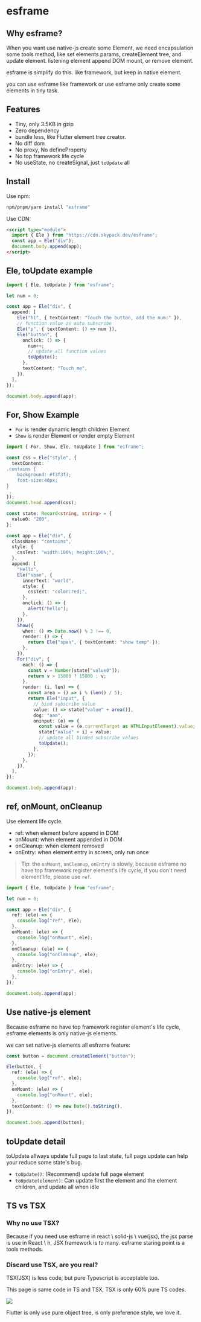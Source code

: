 # esframe

## Why esframe?

When you want use native-js create some Element, we need encapsulation some tools method, like set elements params, createElement tree, and update element. listening element append DOM mount, or remove element.

esframe is simplify do this. like framework, but keep in native element.

you can use esframe like framework or use esframe only create some elements in tiny task.

## Features

- Tiny, only 3.5KB in gzip
- Zero dependency
- bundle less, like Flutter element tree creator.
- No diff dom
- No proxy, No defineProperty
- No top framework life cycle
- No useState, no createSignal, just `toUpdate` all

## Install

Use npm:

```sh
npm/pnpm/yarn install "esframe"
```

Use CDN:

```html
<script type="module">
  import { Ele } from "https://cdn.skypack.dev/esframe";
  const app = Ele("div");
  document.body.append(app);
</script>
```

## Ele, toUpdate example

```ts
import { Ele, toUpdate } from "esframe";

let num = 0;

const app = Ele("div", {
  append: [
    Ele("h1", { textContent: "Touch the button, add the num:" }),
    // function value is auto subscribe
    Ele("p", { textContent: () => num }),
    Ele("button", {
      onclick: () => {
        num++;
        // update all function values
        toUpdate();
      },
      textContent: "Touch me",
    }),
  ],
});

document.body.append(app);
```

## For, Show Example

- `For` is render dynamic length children Element
- `Show` is render Element or render empty Element

```ts
import { For, Show, Ele, toUpdate } from "esframe";

const css = Ele("style", {
  textContent: `
.contains {
	background: #f3f3f3;
	font-size:40px;
}
`,
});
document.head.append(css);

const state: Record<string, string> = {
  value0: "200",
};

const app = Ele("div", {
  className: "contains",
  style: {
    cssText: "width:100%; height:100%;",
  },
  append: [
    "Hello",
    Ele("span", {
      innerText: "world",
      style: {
        cssText: "color:red;",
      },
      onclick: () => {
        alert("hello");
      },
    }),
    Show({
      when: () => Date.now() % 3 !== 0,
      render: () => {
        return Ele("span", { textContent: "show temp" });
      },
    }),
    For("div", {
      each: () => {
        const v = Number(state["value0"]);
        return v > 15000 ? 15000 : v;
      },
      render: (i, len) => {
        const area = () => i % (len() / 5);
        return Ele("input", {
          // bind subscribe value
          value: () => state["value" + area()],
          dog: "aaa",
          oninput: (e) => {
            const value = (e.currentTarget as HTMLInputElement).value;
            state["value" + i] = value;
            // update all binded subscribe values
            toUpdate();
          },
        });
      },
    }),
  ],
});

document.body.append(app);
```

## ref, onMount, onCleanup

Use element life cycle.

- ref: when element before append in DOM
- onMount: when element appended in DOM
- onCleanup: when element removed
- onEntry: when element entry in screen, only run once

> Tip: the `onMount`, `onCleanup`, `onEntry` is slowly, because esframe no have top framework register element's life cycle, if you don't need element'life, please use `ref`.

```ts
import { Ele, toUpdate } from "esframe";

let num = 0;

const app = Ele("div", {
  ref: (ele) => {
    console.log("ref", ele);
  },
  onMount: (ele) => {
    console.log("onMount", ele);
  },
  onCleanup: (ele) => {
    console.log("onCleanup", ele);
  },
  onEntry: (ele) => {
    console.log("onEntry", ele);
  },
});

document.body.append(app);
```

## Use native-js element

Because esframe no have top framework register element's life cycle, esframe elements is only native-js elements.

we can set native-js elements all esframe feature:

```ts
const button = document.createElement("button");

Ele(button, {
  ref: (ele) => {
    console.log("ref", ele);
  },
  onMount: (ele) => {
    console.log("onMount", ele);
  },
  textContent: () => new Date().toString(),
});

document.body.append(button);
```

## toUpdate detail

toUpdate allways update full page to last state, full page update can help your reduce some state's bug.

- `toUpdate()`: (Recommend) update full page element
- `toUpdate(element)`: Can update first the element and the element children, and update all when idle

## TS vs TSX

### Why no use TSX?

Because if you need use esframe in react \ solid-js \ vue(jsx), the jsx parse is use in React \ h, JSX framework is to many. esframe staring point is a tools methods.

### Discard use TSX, are you real?

TSX(JSX) is less code, but pure Typescript is acceptable too.

This page is same code in TS and TSX, TSX is only 60% pure TS codes.

![](./ts-vs-tsx.png)

Flutter is only use pure object tree, is only preference style, we love it.

